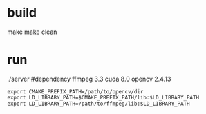 # build
make 
make clean
# run
./server
#dependency
ffmpeg 3.3
cuda 8.0
opencv 2.4.13


```
export CMAKE_PREFIX_PATH=/path/to/opencv/dir
export LD_LIBRARY_PATH=$CMAKE_PREFIX_PATH/lib:$LD_LIBRARY_PATH
export LD_LIBRARY_PATH=/path/to/ffmpeg/lib:$LD_LIBRARY_PATH
```
